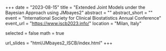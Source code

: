 +++
date = "2023-08-15"
title = "Extended Joint Models under the Bayesian Approach using JMbayes2"
abstract = ""
abstract_short = ""
event = "International Society for Clinical Biostatistics Annual Conference"
event_url = "https://www.iscb2023.info/"
location = "Milan, Italy"

selected = false
math = true

url_slides = "html/JMbayes2_ISCB/index.html"
+++
